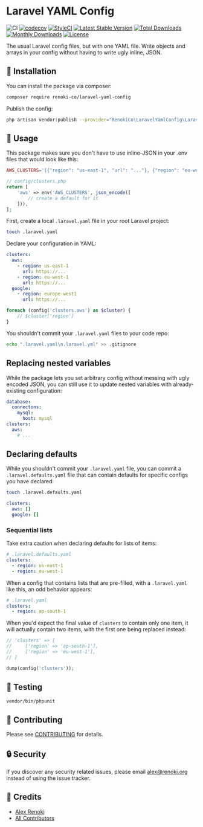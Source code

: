 Laravel YAML Config
===================

![CI](https://github.com/renoki-co/laravel-yaml-config/workflows/CI/badge.svg?branch=master)
[![codecov](https://codecov.io/gh/renoki-co/laravel-yaml-config/branch/master/graph/badge.svg)](https://codecov.io/gh/renoki-co/laravel-yaml-config/branch/master)
[![StyleCI](https://github.styleci.io/repos/506898995/shield?branch=master)](https://github.styleci.io/repos/506898995)
[![Latest Stable Version](https://poser.pugx.org/renoki-co/laravel-yaml-config/v/stable)](https://packagist.org/packages/renoki-co/laravel-yaml-config)
[![Total Downloads](https://poser.pugx.org/renoki-co/laravel-yaml-config/downloads)](https://packagist.org/packages/renoki-co/laravel-yaml-config)
[![Monthly Downloads](https://poser.pugx.org/renoki-co/laravel-yaml-config/d/monthly)](https://packagist.org/packages/renoki-co/laravel-yaml-config)
[![License](https://poser.pugx.org/renoki-co/laravel-yaml-config/license)](https://packagist.org/packages/renoki-co/laravel-yaml-config)

The usual Laravel config files, but with one YAML file. Write objects and arrays in your config without having to write ugly inline, JSON.

## 🚀 Installation

You can install the package via composer:

```bash
composer require renoki-co/laravel-yaml-config
```

Publish the config:

```bash
php artisan vendor:publish --provider="RenokiCo\LaravelYamlConfig\LaravelYamlConfigServiceProvider" --tag="config"
```

## 🙌 Usage

This package makes sure you don't have to use inline-JSON in your .env files that would look like this:

```php
AWS_CLUSTERS='[{"region": "us-east-1", "url": "..."}, {"region": "eu-west-1", "url": "..."}]'

// config/clusters.php
return [
    'aws' => env('AWS_CLUSTERS', json_encode([
        // create a default for it
    ])),
];
```

First, create a local `.laravel.yaml` file in your root Laravel project:

```bash
touch .laravel.yaml
```

Declare your configuration in YAML:

```yaml
clusters:
  aws:
    - region: us-east-1
      url: https://...
    - region: eu-west-1
      url: https://...
  google:
    - region: europe-west1
      url: https://...
```

```php
foreach (config('clusters.aws') as $cluster) {
    // $cluster['region']
}
```

You shouldn't commit your `.laravel.yaml` files to your code repo:

```bash
echo ".laravel.yaml\n.laravel.yml" >> .gitignore
```

## Replacing nested variables

While the package lets you set arbitrary config without messing with ugly encoded JSON, you can still use it to update nested variables with already-existing configuration:

```yaml
database:
  connectons:
    mysql:
      host: mysql
clusters:
  aws:
    # ...
```

## Declaring defaults

While you shouldn't commit your `.laravel.yaml` file, you can commit a `.laravel.defaults.yaml` file that can contain defaults for specific configs you have declared:

```bash
touch .laravel.defaults.yaml
```

```yaml
clusters:
  aws: []
  google: []
```

### Sequential lists

Take extra caution when declaring defaults for lists of items:

```yaml
# .laravel.defaults.yaml
clusters:
  - region: us-east-1
  - region: eu-west-1
```

When a config that contains lists that are pre-filled, with a `.laravel.yaml` like this, an odd behavior appears:

```yaml
# .laravel.yaml
clusters:
  - region: ap-south-1
```

When you'd expect the final value of `clusters` to contain only one item, it will actually contain two items, with the first one being replaced instead:

```php
// 'clusters' => [
//     ['region' => 'ap-south-1'],
//     ['region' => 'eu-west-1'],
// ]

dump(config('clusters'));
```

## 🐛 Testing

``` bash
vendor/bin/phpunit
```

## 🤝 Contributing

Please see [CONTRIBUTING](CONTRIBUTING.md) for details.

## 🔒  Security

If you discover any security related issues, please email alex@renoki.org instead of using the issue tracker.

## 🎉 Credits

- [Alex Renoki](https://github.com/rennokki)
- [All Contributors](../../contributors)
